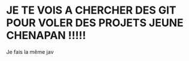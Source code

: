 # JE TE VOIS A CHERCHER DES GIT POUR VOLER DES PROJETS JEUNE CHENAPAN !!!!! 






























Je fais la même jav
